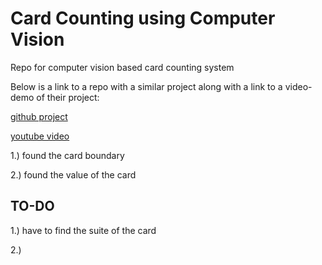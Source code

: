 # Card Counting using Computer Vision 
Repo for computer vision based card counting system

Below is a link to a repo with a similar project along with a link to a video-demo of their project:

[github project](https://github.com/EdjeElectronics/OpenCV-Playing-Card-Detector)

[youtube video](https://www.youtube.com/watch?v=m-QPjO-2IkA)

1.) found the card boundary

2.) found the value of the card

## TO-DO
1.) have to find the suite of the card

2.) 
